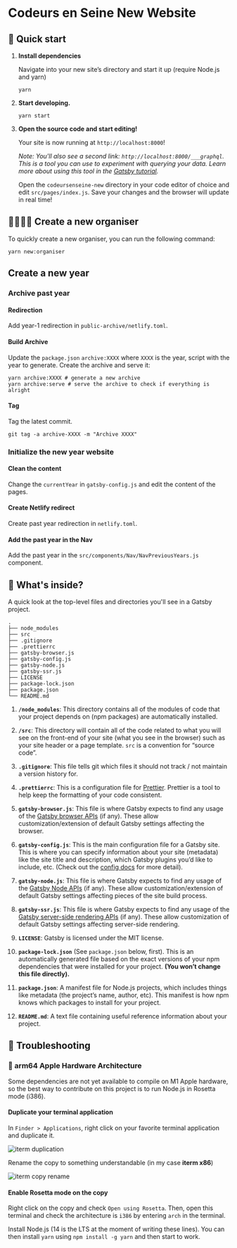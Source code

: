 # Codeurs en Seine New Website
## 🚀 Quick start

1.  **Install dependencies**

    Navigate into your new site’s directory and start it up (require Node.js and yarn)

    ```shell
    yarn
    ```

1.  **Start developing.**

    ```shell
    yarn start
    ```

1.  **Open the source code and start editing!**

    Your site is now running at `http://localhost:8000`!

    _Note: You'll also see a second link: _`http://localhost:8000/___graphql`_. This is a tool you can use to experiment with querying your data. Learn more about using this tool in the [Gatsby tutorial](https://www.gatsbyjs.org/tutorial/part-five/#introducing-graphiql)._

    Open the `codeursenseine-new` directory in your code editor of choice and edit `src/pages/index.js`. Save your changes and the browser will update in real time!

## 👩‍💻👨‍💻 Create a new organiser

To quickly create a new organiser, you can run the following command:

```shell
yarn new:organiser
```

## Create a new year

### Archive past year

#### Redirection

Add year-1 redirection in `public-archive/netlify.toml`.

#### Build Archive

Update the `package.json` `archive:XXXX` where `XXXX` is the year, script with
the year to generate. Create the archive and serve it:

```shell
yarn archive:XXXX # generate a new archive
yarn archive:serve # serve the archive to check if everything is alright
```

#### Tag

Tag the latest commit.

`git tag -a archive-XXXX -m "Archive XXXX"`

### Initialize the new year website

#### Clean the content

Change the `currentYear` in `gatsby-config.js` and edit the content of the pages.

#### Create Netlify redirect

Create past year redirection in `netlify.toml`.

#### Add the past year in the Nav

Add the past year in the `src/components/Nav/NavPreviousYears.js` component.

## 🧐 What's inside?

A quick look at the top-level files and directories you'll see in a Gatsby project.

    .
    ├── node_modules
    ├── src
    ├── .gitignore
    ├── .prettierrc
    ├── gatsby-browser.js
    ├── gatsby-config.js
    ├── gatsby-node.js
    ├── gatsby-ssr.js
    ├── LICENSE
    ├── package-lock.json
    ├── package.json
    └── README.md

1.  **`/node_modules`**: This directory contains all of the modules of code that your project depends on (npm packages) are automatically installed.

2.  **`/src`**: This directory will contain all of the code related to what you will see on the front-end of your site (what you see in the browser) such as your site header or a page template. `src` is a convention for “source code”.

3.  **`.gitignore`**: This file tells git which files it should not track / not maintain a version history for.

4.  **`.prettierrc`**: This is a configuration file for [Prettier](https://prettier.io/). Prettier is a tool to help keep the formatting of your code consistent.

5.  **`gatsby-browser.js`**: This file is where Gatsby expects to find any usage of the [Gatsby browser APIs](https://www.gatsbyjs.org/docs/browser-apis/) (if any). These allow customization/extension of default Gatsby settings affecting the browser.

6.  **`gatsby-config.js`**: This is the main configuration file for a Gatsby site. This is where you can specify information about your site (metadata) like the site title and description, which Gatsby plugins you’d like to include, etc. (Check out the [config docs](https://www.gatsbyjs.org/docs/gatsby-config/) for more detail).

7.  **`gatsby-node.js`**: This file is where Gatsby expects to find any usage of the [Gatsby Node APIs](https://www.gatsbyjs.org/docs/node-apis/) (if any). These allow customization/extension of default Gatsby settings affecting pieces of the site build process.

8.  **`gatsby-ssr.js`**: This file is where Gatsby expects to find any usage of the [Gatsby server-side rendering APIs](https://www.gatsbyjs.org/docs/ssr-apis/) (if any). These allow customization of default Gatsby settings affecting server-side rendering.

9.  **`LICENSE`**: Gatsby is licensed under the MIT license.

10. **`package-lock.json`** (See `package.json` below, first). This is an automatically generated file based on the exact versions of your npm dependencies that were installed for your project. **(You won’t change this file directly).**

11. **`package.json`**: A manifest file for Node.js projects, which includes things like metadata (the project’s name, author, etc). This manifest is how npm knows which packages to install for your project.

12. **`README.md`**: A text file containing useful reference information about your project.

## 🐛 Troubleshooting

### 🍎 arm64 Apple Hardware Architecture

Some dependencies are not yet available to compile on M1 Apple hardware, so the
best way to contribute on this project is to run Node.js in Rosetta mode (i386).

#### Duplicate your terminal application

In `Finder > Applications`, right click on your favorite terminal application
and duplicate it.

![iterm duplication](./docs/screenshots/duplicate_iterm.png)

Rename the copy to something understandable (in my case **iterm x86**)

![iterm copy rename](./docs/screenshots/rename_copy.png)

#### Enable Rosetta mode on the copy

Right click on the copy and check `Open using Rosetta`. Then, open this terminal
and check the architecture is `i386` by entering `arch` in the terminal.

Install Node.js (14 is the LTS at the moment of writing these lines).
You can then install `yarn` using `npm install -g yarn` and then start to work.
